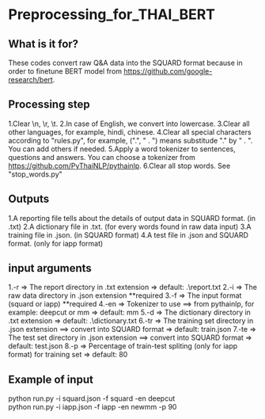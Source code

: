 # Preprocessing_for_THAI_BERT

## What is it for?
These codes convert raw Q&A data into the SQUARD format because in order to finetune BERT model from https://github.com/google-research/bert. 

## Processing step
1.Clear \n, \r, \t.
2.In case of English, we convert into lowercase.
3.Clear all other languages, for example, hindi, chinese.
4.Clear all special characters according to "rules.py", for example, (".", " . ") means substitude "." by " . ". You can add others if needed.
5.Apply a word tokenizer to sentences, questions and answers. You can choose a tokenizer from https://github.com/PyThaiNLP/pythainlp.
6.Clear all stop words. See "stop_words.py"

## Outputs
1.A reporting file tells about the details of output data in SQUARD format. (in .txt)
2.A dictionary file in .txt. (for every words found in raw data input)
3.A training file in .json. (in SQUARD format)
4.A test file in .json and SQUARD format. (only for iapp format)

## input arguments
1.-r => The report directory in .txt extension => default: .\report.txt
2.-i => The raw data directory in .json extension **required
3.-f => The input format (squard or iapp) **required
4.-en => Tokenizer to use ==> from pythainlp, for example: deepcut or mm => default: mm
5.-d => The dictionary directory in .txt extension => default: .\dictionary.txt
6.-tr => The training set directory in .json extension ==> convert into SQUARD format => default: train.json
7.-te => The test set directory in .json extension ==> convert into SQUARD format => default: test.json
8.-p => Percentage of train-test spliting (only for iapp format) for training set => default: 80

## Example of input
python run.py -i squard.json -f squard -en deepcut  
python run.py -i iapp.json -f iapp -en newmm -p 90